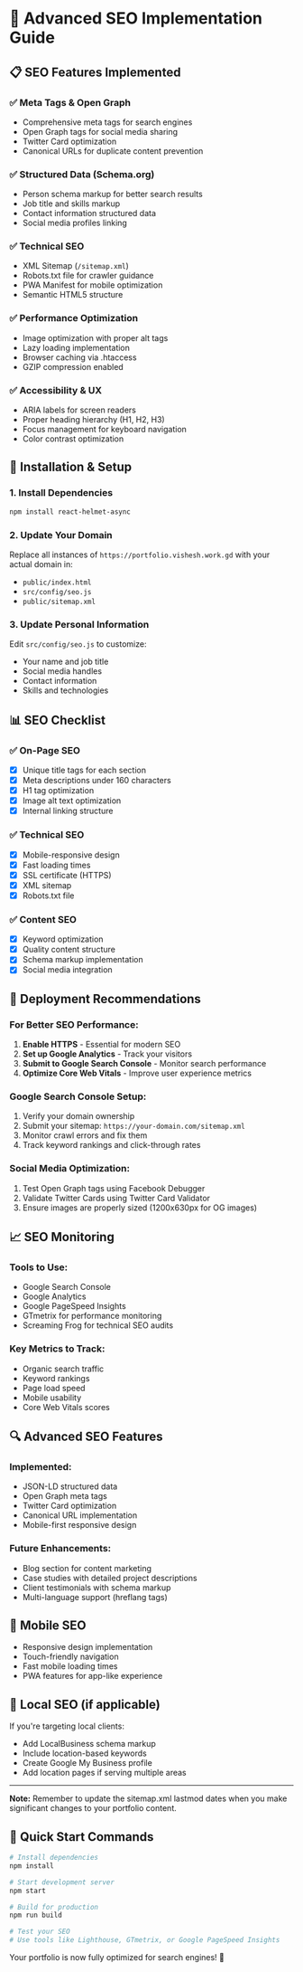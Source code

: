# 🚀 Advanced SEO Implementation Guide

## 📋 SEO Features Implemented

### ✅ **Meta Tags & Open Graph**
- Comprehensive meta tags for search engines
- Open Graph tags for social media sharing
- Twitter Card optimization
- Canonical URLs for duplicate content prevention

### ✅ **Structured Data (Schema.org)**
- Person schema markup for better search results
- Job title and skills markup
- Contact information structured data
- Social media profiles linking

### ✅ **Technical SEO**
- XML Sitemap (`/sitemap.xml`)
- Robots.txt file for crawler guidance
- PWA Manifest for mobile optimization
- Semantic HTML5 structure

### ✅ **Performance Optimization**
- Image optimization with proper alt tags
- Lazy loading implementation
- Browser caching via .htaccess
- GZIP compression enabled

### ✅ **Accessibility & UX**
- ARIA labels for screen readers
- Proper heading hierarchy (H1, H2, H3)
- Focus management for keyboard navigation
- Color contrast optimization

## 🔧 Installation & Setup

### 1. Install Dependencies
```bash
npm install react-helmet-async
```

### 2. Update Your Domain
Replace all instances of `https://portfolio.vishesh.work.gd` with your actual domain in:
- `public/index.html`
- `src/config/seo.js`
- `public/sitemap.xml`

### 3. Update Personal Information
Edit `src/config/seo.js` to customize:
- Your name and job title
- Social media handles
- Contact information
- Skills and technologies

## 📊 SEO Checklist

### ✅ **On-Page SEO**
- [x] Unique title tags for each section
- [x] Meta descriptions under 160 characters
- [x] H1 tag optimization
- [x] Image alt text optimization
- [x] Internal linking structure

### ✅ **Technical SEO**
- [x] Mobile-responsive design
- [x] Fast loading times
- [x] SSL certificate (HTTPS)
- [x] XML sitemap
- [x] Robots.txt file

### ✅ **Content SEO**
- [x] Keyword optimization
- [x] Quality content structure
- [x] Schema markup implementation
- [x] Social media integration

## 🚀 Deployment Recommendations

### **For Better SEO Performance:**

1. **Enable HTTPS** - Essential for modern SEO
2. **Set up Google Analytics** - Track your visitors
3. **Submit to Google Search Console** - Monitor search performance
4. **Optimize Core Web Vitals** - Improve user experience metrics

### **Google Search Console Setup:**
1. Verify your domain ownership
2. Submit your sitemap: `https://your-domain.com/sitemap.xml`
3. Monitor crawl errors and fix them
4. Track keyword rankings and click-through rates

### **Social Media Optimization:**
1. Test Open Graph tags using Facebook Debugger
2. Validate Twitter Cards using Twitter Card Validator
3. Ensure images are properly sized (1200x630px for OG images)

## 📈 SEO Monitoring

### **Tools to Use:**
- Google Search Console
- Google Analytics
- Google PageSpeed Insights
- GTmetrix for performance monitoring
- Screaming Frog for technical SEO audits

### **Key Metrics to Track:**
- Organic search traffic
- Keyword rankings
- Page load speed
- Mobile usability
- Core Web Vitals scores

## 🔍 Advanced SEO Features

### **Implemented:**
- JSON-LD structured data
- Open Graph meta tags
- Twitter Card optimization
- Canonical URL implementation
- Mobile-first responsive design

### **Future Enhancements:**
- Blog section for content marketing
- Case studies with detailed project descriptions
- Client testimonials with schema markup
- Multi-language support (hreflang tags)

## 📱 Mobile SEO

- Responsive design implementation
- Touch-friendly navigation
- Fast mobile loading times
- PWA features for app-like experience

## 🎯 Local SEO (if applicable)

If you're targeting local clients:
- Add LocalBusiness schema markup
- Include location-based keywords
- Create Google My Business profile
- Add location pages if serving multiple areas

---

**Note:** Remember to update the sitemap.xml lastmod dates when you make significant changes to your portfolio content.

## 🚀 Quick Start Commands

```bash
# Install dependencies
npm install

# Start development server
npm start

# Build for production
npm run build

# Test your SEO
# Use tools like Lighthouse, GTmetrix, or Google PageSpeed Insights
```

Your portfolio is now fully optimized for search engines! 🎉